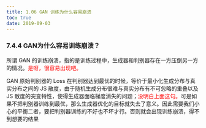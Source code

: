 ```yaml
---
title: 1.06 GAN 训练为什么容易崩溃
toc: true
date: 2019-09-03
---
```


### 7.4.4 GAN为什么容易训练崩溃？

所谓 GAN 的训练崩溃，指的是训练过程中，生成器和判别器存在一方压倒另一方的情况。<span style="color:red;">是呀，很容易出现吧。</span>

GAN 原始判别器的 Loss 在判别器达到最优的时候，等价于最小化生成分布与真实分布之间的 JS 散度，由于随机生成分布很难与真实分布有不可忽略的重叠以及 JS 散度的突变特性，使得生成器面临梯度消失的问题；<span style="color:red;">没明白上面这句。</span>可是如果不把判别器训练到最优，那么生成器优化的目标就失去了意义。因此需要我们小心的平衡二者，要把判别器训练的不好也不坏才行。否则就会出现训练崩溃，得不到想要的结果
